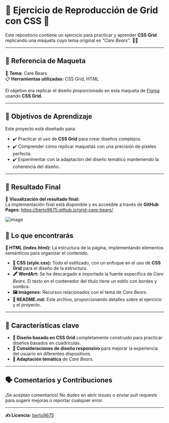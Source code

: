 # 🚀 Ejercicio de Reproducción de Grid con CSS 🚀

Este repositorio contiene un ejercicio para practicar y aprender **CSS Grid** replicando una maqueta cuyo tema original es _"Care Bears"_. 🐻🌈

---
## 📌 **Referencia de Maqueta**
🎨 **Tema:** Care Bears  
📋 **Herramientas utilizadas:** CSS Grid, HTML  

El objetivo era replicar el diseño proporcionado en esta maqueta de [Figma](https://www.figma.com/design/YKCHtJHfeCBGto7YsxWPOE/CSS-Grid---Care-Bears?node-id=0-1&p=f&t=NQyQFPhKMQSAnEWL-0) usando **CSS Grid**.

---

## 🎯 **Objetivos de Aprendizaje**
Este proyecto está diseñado para:  
- ✔️ Practicar el uso de **CSS Grid** para crear diseños complejos.  
- ✔️ Comprender cómo replicar maquetas con una precisión de píxeles perfecta.  
- ✔️ Experimentar con la adaptación del diseño temático manteniendo la coherencia del diseño.

---

## 🌟 **Resultado Final**
🎯 **Visualización del resultado final:**  
La implementación final está disponible y es accesible a través de **GitHub Pages**: https://berto9675.github.io/grid-care-bears/

![image](https://github.com/user-attachments/assets/85843457-cb51-42ba-975c-82992fde8133) 

## 📂 **Lo que encontrarás**
**📄 HTML (index.html):** La estructura de la página, implementando elementos semánticos para organizar el contenido.
- **🎨 CSS (style.css):** Todo el estilizado, con un enfoque en el uso de **CSS Grid** para el diseño de la estructura.
- **🖋️ WordArt:** Se ha descargado e importado la fuente específica de *Care Bears*. El texto en el contenedor del título tiene un estilo con bordes y sombra.
- **🖼️ Imágenes:** Recursos relacionados con el tema de *Care Bears*.
- **📑 README.md:** Este archivo, proporcionando detalles sobre el ejercicio y el proyecto.

---
## 🌟 Características clave

- **🧩 Diseño basado en CSS Grid** completamente construido para practicar diseños basados en cuadrículas.
- **📱 Consideraciones de diseño responsivo** para mejorar la experiencia del usuario en diferentes dispositivos.
- **🎡 Adaptación temática** de *Care Bears*.

---

## 🗣️ Comentarios y Contribuciones

¡Se aceptan comentarios! No dudes en abrir issues o enviar pull requests para sugerir mejoras o reportar cualquier error.

---
**✍️ Licencia:** [berto9675](https://github.com/berto9675)
